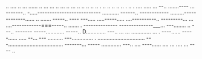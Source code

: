 .. .... .. ... ...... .. ... ... .. ... .. ... .. .. .. .. .. . .. .. .. .. .. . .. . .... 
..... ...
--.. .......----
... -------.. -.....--------------------------
........... ------.. ------------
.........-------------...... 
.. ....... -----.. ----
---..... .....-----..... ....----------.. ---------...
... ....------------===-----.. ....... . --------------
--------------___... ---........ .. ---.. -------
-----............  -----.. D............. ---.. 
... ... ............. ... . ----...... -----...... ..... --... ---
.......... ---.............. . 
............................... 
---.................................... -------... -----
............. ---.. 
.... ----...... 
.... 
... ....    ... ----
.. 

